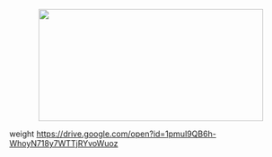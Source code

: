 <p align="center">
  <img width="400" height="200" src="https://gph.is/2VRtbYc">
</p>

weight https://drive.google.com/open?id=1pmuI9QB6h-WhoyN718y7WTTjRYvoWuoz
